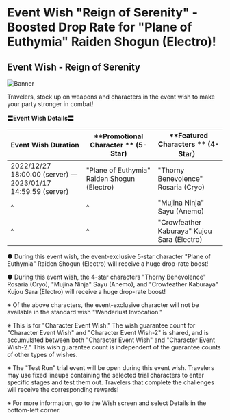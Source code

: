 # Event Wish "Reign of Serenity" - Boosted Drop Rate for "Plane of Euthymia" Raiden Shogun (Electro)!
## Event Wish - Reign of Serenity
![Banner](https://sdk.hoyoverse.com/upload/ann/2022/12/07/462a3948a313b5dc39f98394201721c1_1961486854737094978.jpg)

Travelers, stock up on weapons and characters in the event wish to make your party stronger in combat!

**〓Event Wish Details〓**

**Event Wish Duration** | **Promotional Character ** **(5-Star)** | **Featured Characters ** **(4-Star）**
--- | --- | ---
2022/12/27 18:00:00 (server) — 2023/01/17 14:59:59 (server) | "Plane of Euthymia"  Raiden Shogun (Electro) | "Thorny Benevolence"  Rosaria (Cryo)
^ | ^ | "Mujina Ninja"  Sayu (Anemo)
^ | ^ | "Crowfeather Kaburaya"  Kujou Sara (Electro)

● During this event wish, the event-exclusive 5-star character "Plane of Euthymia" Raiden Shogun (Electro) will receive a huge drop-rate boost!

● During this event wish, the 4-star characters "Thorny Benevolence" Rosaria (Cryo), "Mujina Ninja" Sayu (Anemo), and "Crowfeather Kaburaya" Kujou Sara (Electro) will receive a huge drop-rate boost!

※ Of the above characters, the event-exclusive character will not be available in the standard wish "Wanderlust Invocation."

※ This is for "Character Event Wish." The wish guarantee count for "Character Event Wish" and "Character Event Wish-2" is shared, and is accumulated between both "Character Event Wish" and "Character Event Wish-2." This wish guarantee count is independent of the guarantee counts of other types of wishes.

※ The "Test Run" trial event will be open during this event wish. Travelers may use fixed lineups containing the selected trial characters to enter specific stages and test them out. Travelers that complete the challenges will receive the corresponding rewards!

※ For more information, go to the Wish screen and select Details in the bottom-left corner.
